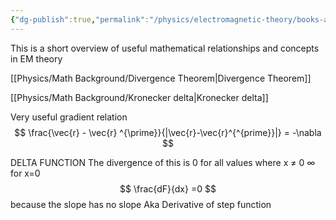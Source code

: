 ```yaml
---
{"dg-publish":true,"permalink":"/physics/electromagnetic-theory/books-and-resources/em-theory-math-tricks/"}
---
```


This is a short overview of useful mathematical relationships and concepts in EM theory

[[Physics/Math Background/Divergence Theorem\|Divergence Theorem]]

[[Physics/Math Background/Kronecker delta\|Kronecker delta]]

Very useful gradient relation
$$
\frac{\vec{r} - \vec{r} ^{\prime}}{|\vec{r}-\vec{r}^{^{prime}}|} = -\nabla
$$

DELTA FUNCTION 
The divergence of this is 
0 for all values where x $\neq$ 0
$\infty$ for x=0
$$
\frac{dF}{dx} =0 
$$
because the slope has no slope
Aka Derivative of step function


